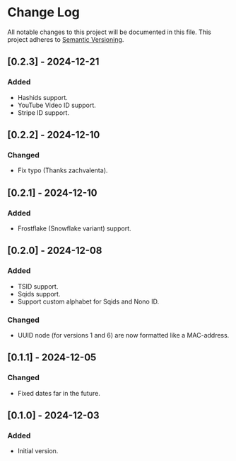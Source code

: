 # Change Log

All notable changes to this project will be documented in this file.
This project adheres to [Semantic Versioning](http://semver.org/).

## [0.2.3] - 2024-12-21

### Added

- Hashids support.
- YouTube Video ID support.
- Stripe ID support.

## [0.2.2] - 2024-12-10

### Changed

- Fix typo (Thanks zachvalenta).

## [0.2.1] - 2024-12-10

### Added

- Frostflake (Snowflake variant) support.

## [0.2.0] - 2024-12-08

### Added

- TSID support.
- Sqids support.
- Support custom alphabet for Sqids and Nono ID.

### Changed

- UUID node (for versions 1 and 6) are now formatted like a MAC-address.

## [0.1.1] - 2024-12-05

### Changed

- Fixed dates far in the future.

## [0.1.0] - 2024-12-03

### Added

- Initial version.
